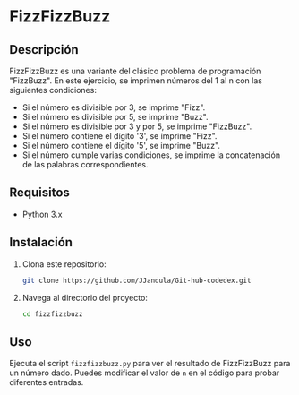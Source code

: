# FizzFizzBuzz

## Descripción

FizzFizzBuzz es una variante del clásico problema de programación "FizzBuzz". En este ejercicio, se imprimen números del 1 al n con las siguientes condiciones:

- Si el número es divisible por 3, se imprime "Fizz".
- Si el número es divisible por 5, se imprime "Buzz".
- Si el número es divisible por 3 y por 5, se imprime "FizzBuzz".
- Si el número contiene el dígito '3', se imprime "Fizz".
- Si el número contiene el dígito '5', se imprime "Buzz".
- Si el número cumple varias condiciones, se imprime la concatenación de las palabras correspondientes.

## Requisitos

- Python 3.x

## Instalación

1. Clona este repositorio:

    ```sh
    git clone https://github.com/JJandula/Git-hub-codedex.git
    ```

2. Navega al directorio del proyecto:

    ```sh
    cd fizzfizzbuzz
    ```

## Uso

Ejecuta el script `fizzfizzbuzz.py` para ver el resultado de FizzFizzBuzz para un número dado. Puedes modificar el valor de `n` en el código para probar diferentes entradas.